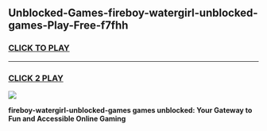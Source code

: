 
## Unblocked-Games-fireboy-watergirl-unblocked-games-Play-Free-f7fhh
<h3>
<a href="https://premium76.site?title=fireboy-watergirl-unblocked-games&ref=23A">CLICK TO PLAY</a></h3>
<hr>

<h3>
<a href="https://premium76.site?title=fireboy-watergirl-unblocked-games&ref=23A">CLICK 2 PLAY</a>
  
</h3>

<a href="https://premium76.site?title=fireboy-watergirl-unblocked-games&ref=23A"><img src="https://clearcache.store/games.png"></a>


**fireboy-watergirl-unblocked-games games unblocked: Your Gateway to Fun and Accessible Online Gaming**
